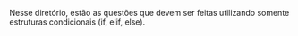 Nesse diretório, estão as questões que devem ser feitas utilizando somente estruturas condicionais (if, elif, else).